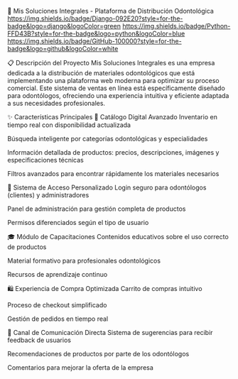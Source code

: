 🦷 Mis Soluciones Integrales - Plataforma de Distribución Odontológica
https://img.shields.io/badge/Django-092E20?style=for-the-badge&logo=django&logoColor=green
https://img.shields.io/badge/Python-FFD43B?style=for-the-badge&logo=python&logoColor=blue
https://img.shields.io/badge/GitHub-100000?style=for-the-badge&logo=github&logoColor=white

📋 Descripción del Proyecto
Mis Soluciones Integrales es una empresa dedicada a la distribución de materiales odontológicos que está implementando una plataforma web moderna para optimizar su proceso comercial. Este sistema de ventas en línea está específicamente diseñado para odontólogos, ofreciendo una experiencia intuitiva y eficiente adaptada a sus necesidades profesionales.

✨ Características Principales
🛒 Catálogo Digital Avanzado
Inventario en tiempo real con disponibilidad actualizada

Búsqueda inteligente por categorías odontológicas y especialidades

Información detallada de productos: precios, descripciones, imágenes y especificaciones técnicas

Filtros avanzados para encontrar rápidamente los materiales necesarios

🔐 Sistema de Acceso Personalizado
Login seguro para odontólogos (clientes) y administradores

Panel de administración para gestión completa de productos

Permisos diferenciados según el tipo de usuario

🎓 Módulo de Capacitaciones
Contenidos educativos sobre el uso correcto de productos

Material formativo para profesionales odontológicos

Recursos de aprendizaje continuo

🛍️ Experiencia de Compra Optimizada
Carrito de compras intuitivo

Proceso de checkout simplificado

Gestión de pedidos en tiempo real

💬 Canal de Comunicación Directa
Sistema de sugerencias para recibir feedback de usuarios

Recomendaciones de productos por parte de los odontólogos

Comentarios para mejorar la oferta de la empresa

